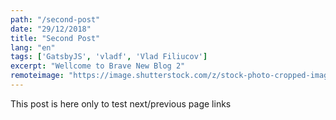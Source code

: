 ```yaml
---
path: "/second-post"
date: "29/12/2018"
title: "Second Post"
lang: "en"
tags: ['GatsbyJS', 'vladf', 'Vlad Filiucov']
excerpt: "Wellcome to Brave New Blog 2"
remoteimage: "https://image.shutterstock.com/z/stock-photo-cropped-image-of-handsome-young-man-with-labrador-outdoors-man-on-a-green-grass-with-dog-708732331.jpg"
---
```


This post is here only to test next/previous page links
